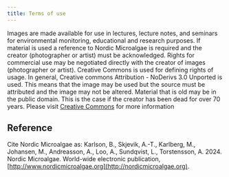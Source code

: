 ```yaml
---
title: Terms of use
---
```


Images are made available for use in lectures, lecture notes, and seminars for environmental monitoring, educational and research purposes.  If material is used a reference to Nordic Microalgae is required and the creator (photographer or artist) must be acknowledged. Rights for commercial use may be negotiated directly with the creator of images (photographer or artist). Creative Commons is used for defining rights of usage. In general, Creative commons Attribution - NoDerivs 3.0 Unported is used. This means that the image may be used but the source must be attributed and the image may not be altered. Material that is old may be in the public domain. This is the case if the creator has been dead for over 70 years. Please visit [Creative Commons](http://creativecommons.org/licenses/) for more information

## Reference

Cite Nordic Microalgae as: Karlson, B., Skjevik, A.-T., Karlberg, M., Johansen, M., Andreasson, A., Loo, A., Sundqvist, L., Torstensson, A. 2024. Nordic Microalgae. World-wide electronic publication, [http://www.nordicmicroalgae.org](http://nordicmicroalgae.org).
